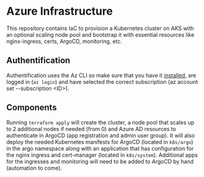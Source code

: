 # Azure Infrastructure

This repository contains IaC to provision a Kubernetes cluster on AKS with an optional scaling node pool and bootstrap it with essential resources like nginx-ingress, certs, ArgoCD, monitoring, etc.

## Authentification

Authentification uses the Az CLI so make sure that you have it [installed](https://docs.microsoft.com/en-us/cli/azure/install-azure-cli), are logged in (`az login`) and have selected the correct subscription (az account set --subscription \<ID>).

## Components

Running `terraform apply` will create the cluster, a node pool that scales up to 2 additional nodes if needed (from 0) and Azure AD resources to authenticate in ArgoCD (app registration and admin user group). It will also deploy the needed Kubernetes manifests for ArgoCD (located in `k8s/argo`) in the argo namespace along with an application that has configuration for the nginx ingress and cert-manager (located in `k8s/system`).
Additional apps for the ingresses and monitoring will need to be added to ArgoCD by hand (automation to come).
